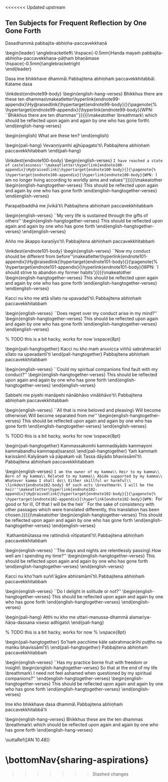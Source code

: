 <<<<<<< Updated upstream
## Ten Subjects for Frequent Reflection by One Gone Forth<a id="ten-reflections"></a>
Dasadhammā pabbajita-abhiṇha-paccavekkhaṇā

\begin{leader}
  \anglebracketleft\ \hspace{-0.5mm}Handa mayaṁ pabbajita-abhiṇha-paccavekkhaṇa-pāṭhaṁ bhaṇāmase \hspace{-0.5mm}\anglebracketright\
\end{leader}

Dasa ime bhikkhave dhammā\\
Pabbajitena abhiṇhaṁ paccavekkhitabbā\\
Katame dasa

\linkdest{endnote99-body}
\begin{english-hang-verses}
  Bhikkhus there are these ten dhammas\makeatletter\hyperlink{endnote99-appendix}\Hy@raisedlink{\hypertarget{endnote99-body}{}{\pagenote{%
        \hypertarget{endnote99-appendix}{\hyperlink{endnote99-body}{WPN: ``Bhikkhus there are ten dhammas''}}}}}\makeatother
  \breathmark\ which should be reflected upon again and again by one who has gone forth\\
\end{english-hang-verses}

\begin{english}
  What are these ten?
\end{english}

\begin{pali-hang}
  Vevaṇṇiyamhi ajjhūpagato'ti\\
  Pabbajitena abhiṇhaṁ paccavekkhitabbaṁ
\end{pali-hang}

\linkdest{endnote100-body}
\begin{english-verses}
  ``I have reached a state of castelessness''\makeatletter\hyperlink{endnote100-appendix}\Hy@raisedlink{\hypertarget{endnote100-body}{}{\pagenote{%
        \hypertarget{endnote100-appendix}{\hyperlink{endnote100-body}{WPN: ``I am no longer living according to worldly aims and values''}}}}}\makeatother
  \begin{english-hangtogether-verses}
    This should be reflected upon again and again by one who has gone forth
  \end{english-hangtogether-verses}
\end{english-verses}

Parapaṭibaddhā me jīvikā'ti\\
Pabbajitena abhiṇhaṁ paccavekkhitabbaṁ

\begin{english-verses}
  ``My very life is sustained through the gifts of others''
  \begin{english-hangtogether-verses}
    This should be reflected upon again and again by one who has gone forth
  \end{english-hangtogether-verses}
\end{english-verses}

Añño me ākappo karaṇīyo'ti\\
Pabbajitena abhiṇhaṁ paccavekkhitabbaṁ

\linkdest{endnote101-body}
\begin{english-verses}
  ``Now my conduct should be different from before''\makeatletter\hyperlink{endnote101-appendix}\Hy@raisedlink{\hypertarget{endnote101-body}{}{\pagenote{%
        \hypertarget{endnote101-appendix}{\hyperlink{endnote101-body}{WPN: `I should strive to abandon my former habits'}}}}}\makeatother
  \begin{english-hangtogether-verses}
    This should be reflected upon again and again by one who has gone forth
  \end{english-hangtogether-verses}
\end{english-verses}

Kacci nu kho me attā sīlato na upavadatī'ti\\
Pabbajitena abhiṇhaṁ paccavekkhitabbaṁ

\begin{english-verses}
  ``Does regret over my conduct arise in my mind?''
  \begin{english-hangtogether-verses}
    This should be reflected upon again and again by one who has gone forth
  \end{english-hangtogether-verses}
\end{english-verses}

% TODO this is a bit hacky, works for now
\vspace{8pt}

\begin{pali-hangtogether}
  Kacci nu kho maṁ anuvicca viññū sabrahmacārī sīlato na upavadantī'ti
\end{pali-hangtogether}
Pabbajitena abhiṇhaṁ paccavekkhitabbaṁ

\begin{english-verses}
  ``Could my spiritual companions find fault with my conduct?''
  \begin{english-hangtogether-verses}
    This should be reflected upon again and again by one who has gone forth
  \end{english-hangtogether-verses}
\end{english-verses}

Sabbehi me piyehi manāpehi nānābhāvo vinābhāvo'ti\\
Pabbajitena abhiṇhaṁ paccavekkhitabbaṁ

\begin{english-verses}
  ``All that is mine beloved and pleasing\\
  Will become otherwise\\
  Will become separated from me''
  \begin{english-hangtogether-verses}
    This should be reflected upon again and again by one who has gone forth
  \end{english-hangtogether-verses}
\end{english-verses}

% TODO this is a bit hacky, works for now
\vspace{8pt}

\begin{pali-hangtogether}
  Kammassakomhi kammadāyādo kammayoni kammabandhu kammapaṭisaraṇo\\
\end{pali-hangtogether}
Yaṁ kammaṁ karissāmi\\
Kalyāṇaṁ vā pāpakaṁ vā\\
Tassa dāyādo bhavissāmī'ti\\
Pabbajitena abhiṇhaṁ paccavekkhitabbaṁ

\begin{english-verses}
  ``I am the owner of my kamma\\
  Heir to my kamma\\
  Born of my kamma\\
  Related to my kamma\\
  Abide supported by my kamma\\
  Whatever kamma I shall do\\
  Either skillful or harmful\\
\linkdest{endnote102-body}
  Of such acts \breathmark\ I will be the heir''\makeatletter\hyperlink{endnote102-appendix}\Hy@raisedlink{\hypertarget{endnote102-body}{}{\pagenote{%
        \hypertarget{endnote102-appendix}{\hyperlink{endnote102-body}{WPN: ``For good or for ill, Of that I will be the heir`` For the sake of consistency with other passages which were translated differently, this translation has been chosen.}}}}}\makeatother
  \begin{english-hangtogether-verses}
    This should be reflected upon again and again by one who has gone forth
  \end{english-hangtogether-verses}
\end{english-verses}

`Kathambhūtassa me rattindivā vītipatantī'ti\\
Pabbajitena abhiṇhaṁ paccavekkhitabbaṁ

\begin{english-verses}
  ``The days and nights are relentlessly passing\\
  How well am I spending my time?''
  \begin{english-hangtogether-verses}
    This should be reflected upon again and again by one who has gone forth
  \end{english-hangtogether-verses}
\end{english-verses}

Kacci nu kho'haṁ suññ'āgāre abhiramāmī'ti\\
Pabbajitena abhiṇhaṁ paccavekkhitabbaṁ

\begin{english-verses}
  ``Do I delight in solitude or not?''
  \begin{english-hangtogether-verses}
    This should be reflected upon again and again by one who has gone forth
  \end{english-hangtogether-verses}
\end{english-verses}

\begin{pali-hang}
  Atthi nu kho me uttari-manussa-dhammā alamariya-ñāṇa-dassana viseso adhigato\\
\end{pali-hang}

% TODO this is a bit hacky, works for now
% \vspace{8pt}

\begin{pali-hangtogether}
  So'haṁ pacchime kāle sabrahmacārīhi puṭṭho na maṅku bhavissāmī'ti\\
\end{pali-hangtogether}
Pabbajitena abhiṇhaṁ paccavekkhitabbaṁ

\begin{english-verses}
  ``Has my practice borne fruit with freedom or insight\\
  \begin{english-hangtogether-verses}
    So that at the end of my life \breathmark\ I need not feel ashamed when questioned by my spiritual companions?''
  \end{english-hangtogether-verses}
  \begin{english-hangtogether-verses}
    This should be reflected upon again and again by one who has gone forth
  \end{english-hangtogether-verses}
\end{english-verses}

Ime kho bhikkhave dasa dhammā\\
Pabbajitena abhiṇhaṁ paccavekkhitabbā'ti

\begin{english-hang-verses}
  Bhikkhus these are the ten dhammas \breathmark\ which should be reflected upon again and again by one who has gone forth
\end{english-hang-verses}

\suttaRef{[AN 10.48]}

\bottomNav{sharing-aspirations}
=======
>>>>>>> Stashed changes
